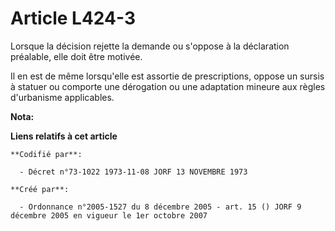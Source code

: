 # Article L424-3

Lorsque la décision rejette la demande ou s'oppose à la déclaration préalable, elle doit être motivée.

Il en est de même lorsqu'elle est assortie de prescriptions, oppose un sursis à statuer ou comporte une dérogation ou une
adaptation mineure aux règles d'urbanisme applicables.

**Nota:**



**Liens relatifs à cet article**

	**Codifié par**:

	  - Décret n°73-1022 1973-11-08 JORF 13 NOVEMBRE 1973

	**Créé par**:

	  - Ordonnance n°2005-1527 du 8 décembre 2005 - art. 15 () JORF 9 décembre 2005 en vigueur le 1er octobre 2007

